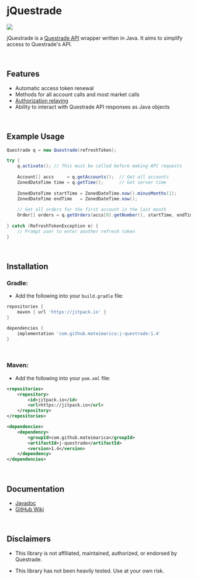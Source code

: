 # jQuestrade
[![](https://jitpack.io/v/mateimarica/j-questrade.svg)](https://jitpack.io/#mateimarica/j-questrade)

jQuestrade is a [Questrade API](https://www.questrade.com/api) wrapper written in Java. It aims to simplify access to Questrade's API.

<br>

## Features
* Automatic access token renewal
* Methods for all account calls and most market calls
* [Authorization relaying](https://github.com/mateimarica/j-questrade/wiki/Using-an-authorization-relay)
* Ability to interact with Questrade API responses as Java objects

<br>

## Example Usage

```java
Questrade q = new Questrade(refreshToken);

try {
	q.activate(); // This must be called before making API requests
	
	Account[] accs     = q.getAccounts();  // Get all accounts
	ZonedDateTime time = q.getTime();      // Get server time
	
	ZonedDateTime startTime = ZonedDateTime.now().minusMonths(1);
	ZonedDateTime endTime   = ZonedDateTime.now();
	
	// Get all orders for the first account in the last month
	Order[] orders = q.getOrders(accs[0].getNumber(), startTime, endTime);
	
} catch (RefreshTokenException e) { 
	// Prompt user to enter another refresh token
}
```

<br>

## Installation
### Gradle:
* Add the following into your `build.gradle` file:
```gradle
repositories {
	maven { url 'https://jitpack.io' }
}
```
```gradle
dependencies {
	implementation 'com.github.mateimarica:j-questrade:1.4'
}
```
<br>

### Maven:
* Add the following into your `pom.xml` file:
```xml
<repositories>
	<repository>
		<id>jitpack.io</id>
		<url>https://jitpack.io</url>
	</repository>
</repositories>
```
```xml
<dependencies>
	<dependency>
		<groupId>com.github.mateimarica</groupId>
		<artifactId>j-questrade</artifactId>
		<version>1.4</version>
	</dependency>
</dependencies>
```

<br>

## Documentation
* [Javadoc](https://javadoc.jitpack.io/com/github/mateimarica/j-questrade/latest/javadoc/)
* [GitHub Wiki](https://github.com/mateimarica/j-questrade/wiki)

<br>

## Disclaimers

* This library is not affiliated, maintained, authorized, or endorsed by Questrade.

* This library has not been heavily tested. Use at your own risk.
